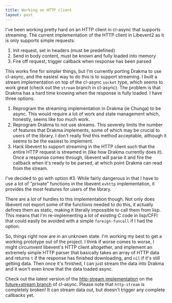 ```yaml
---
title: Working on HTTP client
layout: post
---
```


I've been working pretty hard on an HTTP client in cl-async that supports
streaming. The current implementation of the HTTP client in Libevent2 as it is
only supports simple requests:

 1. Init request, set in headers (must be predefined)
 2. Send in body content, must be known and fully loaded into memory
 3. Fire off request, trigger callback when response has been parsed

This works fine for simpler things, but I'm currently porting Drakma to use
cl-async, and the easiest way to do this is to support streaming. I built a
stream implementation on top of the cl-async `socket` type, which seems to work
great (check out the `stream` branch in cl-async). The problem is that Drakma
has a hard time knowing when the response is fully loaded. I have three options:

 1. Reprogram the streaming implementation in Drakma (ie Chunga) to be async.
 This would require a lot of work and state management which, honestly, seems
 like too much work.
 2. Reprogram Drakma to not use streams. This severely limits the number of
 features that Drakma implements, some of which may be crucial to users of the
 library. I don't really find this method acceptable, although it seems to be 
 the easiest to implement.
 3. Hack libevent to support streaming in the HTTP client such that the entire
 HTTP request is streamed in (like how Drakma currently does it). Once a
 response comes through, libevent will parse it and fire the callback when it's
 ready to be parsed, at which point Drakma can read from the stream.

I've decided to go with option #3. While fairly dangerous in that I have to
use a lot of "private" functions in the libevent `evhttp` implementation, it
provides the most features for users of the library.

There are a lot of hurdles to this implementation though. Not only does
libevent not export some of the functions needed to do this, it actually
defines them as static, making it literally impossible to call them from lisp.
This means that I'm re-implementing a lot of existing C code in lisp/CFFI that
could easily be avoided with a simple `foreign-funcall` if I had the option.

So, things right now are in an unknown state. I'm working my best to get a
working prototype out of the project. I think if worse comes to worse, I might
circumvent libevent's HTTP client altogether, and implement an extremely simple
HTTP parser that basically takes an array of HTTP data and returns `t` if the
response has finished downloading, and `nil` if it's still getting data. Then
once it's finished, I can just stream the data into Drakma and it won't even
know that the data loaded async.

Check out the latest version of the [http-stream implementation](https://github.com/orthecreedence/cl-async/blob/future%2Bstream/http-stream.lisp)
on the [future+stream branch](https://github.com/orthecreedence/cl-async/tree/future+stream)
of cl-async. Please note that `http-stream` is completely broken! It can stream
data out, but doesn't trigger any complete callbacks yet.
